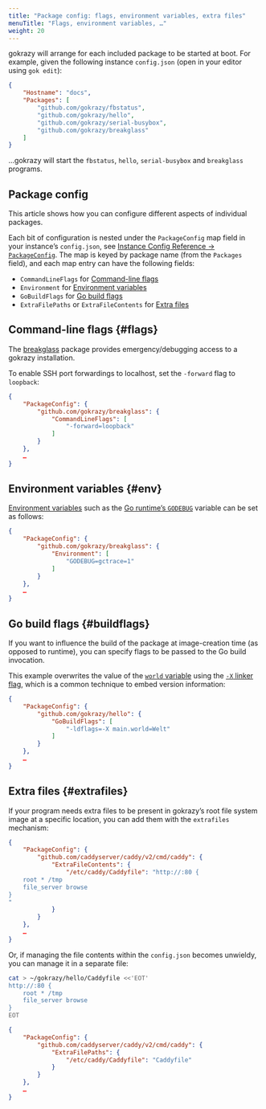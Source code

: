 ```yaml
---
title: "Package config: flags, environment variables, extra files"
menuTitle: "Flags, environment variables, …"
weight: 20
---
```


gokrazy will arrange for each included package to be started at boot. For
example, given the following instance `config.json` (open in your editor using
`gok edit`):

```json
{
    "Hostname": "docs",
    "Packages": [
        "github.com/gokrazy/fbstatus",
        "github.com/gokrazy/hello",
        "github.com/gokrazy/serial-busybox",
        "github.com/gokrazy/breakglass"
    ]
}
```

…gokrazy will start the `fbstatus`, `hello`, `serial-busybox` and `breakglass`
programs.

## Package config

This article shows how you can configure different aspects of individual
packages.

Each bit of configuration is nested under the `PackageConfig` map field in your
instance’s `config.json`, see [Instance Config Reference →
`PackageConfig`](/userguide/instance-config/#packageconfig). The map is keyed by
package name (from the `Packages` field), and each map entry can have the
following fields:

- `CommandLineFlags` for [Command-line flags](#flags)
- `Environment` for [Environment variables](#env)
- `GoBuildFlags` for [Go build flags](#buildflags)
- `ExtraFilePaths` or `ExtraFileContents` for [Extra files](#extrafiles)

## Command-line flags {#flags}

The [breakglass](https://github.com/gokrazy/breakglass) package provides
emergency/debugging access to a gokrazy installation.

To enable SSH port forwardings to localhost, set the `-forward` flag to `loopback`:

```json
{
    "PackageConfig": {
        "github.com/gokrazy/breakglass": {
            "CommandLineFlags": [
                "-forward=loopback"
            ]
        }
    },
    …
}
```

## Environment variables {#env}

[Environment variables](https://en.wikipedia.org/wiki/Environment_variable) such
as the [Go runtime’s `GODEBUG`](https://golang.org/pkg/runtime/) variable can be
set as follows:

```json
{
    "PackageConfig": {
        "github.com/gokrazy/breakglass": {
            "Environment": [
                "GODEBUG=gctrace=1"
            ]
        }
    },
    …
}
```

## Go build flags {#buildflags}

If you want to influence the build of the package at image-creation time (as
opposed to runtime), you can specify flags to be passed to the Go build
invocation.

This example overwrites the value of the [`world`
variable](https://github.com/gokrazy/hello/blob/e33b5caa1a73b5e58e4d4f4b165d07e6ddf173a9/hello.go#L6)
using the [`-X` linker flag](https://golang.org/cmd/link/), which is a common
technique to embed version information:

```json
{
    "PackageConfig": {
        "github.com/gokrazy/hello": {
            "GoBuildFlags": [
                "-ldflags=-X main.world=Welt"
            ]
        }
    },
    …
}
```

## Extra files {#extrafiles}

If your program needs extra files to be present in gokrazy’s root file system
image at a specific location, you can add them with the `extrafiles` mechanism:

```json
{
    "PackageConfig": {
        "github.com/caddyserver/caddy/v2/cmd/caddy": {
            "ExtraFileContents": {
                "/etc/caddy/Caddyfile": "http://:80 {
	root * /tmp
	file_server browse
}
"
            }
        }
    },
    …
}
```

Or, if managing the file contents within the `config.json` becomes unwieldy, you
can manage it in a separate file:

```bash
cat > ~/gokrazy/hello/Caddyfile <<'EOT'
http://:80 {
	root * /tmp
	file_server browse
}
EOT
```

```json
{
    "PackageConfig": {
        "github.com/caddyserver/caddy/v2/cmd/caddy": {
            "ExtraFilePaths": {
                "/etc/caddy/Caddyfile": "Caddyfile"
            }
        }
    },
    …
}
```
